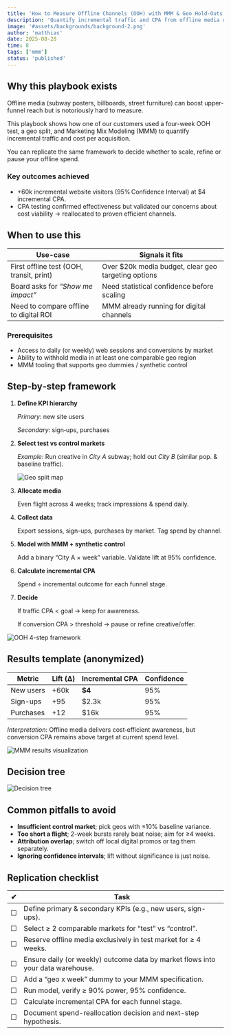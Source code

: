 ```yaml
---
title: 'How to Measure Offline Channels (OOH) with MMM & Geo Hold-Outs'
description: 'Quantify incremental traffic and CPA from offline media using geo-testing and MMM'
image: '#assets/backgrounds/background-2.png'
author: 'matthias'
date: 2025-08-28
time: 8
tags: ['mmm']
status: 'published'
---
```


## Why this playbook exists

Offline media (subway posters, billboards, street furniture) can boost upper-funnel reach but is notoriously hard to measure.

This playbook shows how one of our customers used a four-week OOH test, a geo split, and Marketing Mix Modeling (MMM) to quantify incremental traffic and cost per acquisition.

You can replicate the same framework to decide whether to scale, refine or pause your offline spend.

### Key outcomes achieved

- +60k incremental website visitors (95% Confidence Interval) at $4 incremental CPA.
- CPA testing confirmed effectiveness but validated our concerns about cost viability → reallocated to proven efficient channels.

## When to use this

| **Use-case**                             | **Signals it fits**                                 |
| ---------------------------------------- | --------------------------------------------------- |
| First offline test (OOH, transit, print) | Over $20k media budget, clear geo targeting options |
| Board asks for _“Show me impact”_        | Need statistical confidence before scaling          |
| Need to compare offline to digital ROI   | MMM already running for digital channels            |

### Prerequisites

- Access to daily (or weekly) web sessions and conversions by market
- Ability to withhold media in at least one comparable geo region
- MMM tooling that supports geo dummies / synthetic control

## Step‑by‑step framework

1. **Define KPI hierarchy**

   _Primary_: new site users

   _Secondary_: sign‑ups, purchases

2. **Select test vs control markets**

   _Example_: Run creative in _City A_ subway; hold out _City B_ (similar pop. & baseline traffic).

   ![Geo split map](#/assets/playbooks/ooh-measurement/ooh-playbook-geo-spli-map.png)

3. **Allocate media**

   Even flight across 4 weeks; track impressions & spend daily.

4. **Collect data**

   Export sessions, sign-ups, purchases by market. Tag spend by channel.

5. **Model with MMM + synthetic control**

   Add a binary “City A × week” variable. Validate lift at 95% confidence.

6. **Calculate incremental CPA**

   Spend ÷ incremental outcome for each funnel stage.

7. **Decide**

   If traffic CPA < goal → keep for awareness.

   If conversion CPA > threshold → pause or refine creative/offer.

![OOH 4-step framework](#/assets/playbooks/ooh-measurement/ooh-playbook-4-step.png)

## Results template (anonymized)

| Metric    | Lift (Δ) | Incremental CPA | Confidence |
| --------- | -------- | --------------- | ---------- |
| New users | +60k     | **$4**          | 95%        |
| Sign-ups  | +95      | $2.3k           | 95%        |
| Purchases | +12      | $16k            | 95%        |

_Interpretation_: Offline media delivers cost‑efficient awareness, but conversion CPA remains above target at current spend level.

![MMM results visualization](#/assets/playbooks/ooh-measurement/ooh-playbook-mmm.png)

## **Decision tree**

![Decision tree](#/assets/playbooks/ooh-measurement/ooh-playbook-decision-tree.png)

## Common pitfalls to avoid

- **Insufficient control market**; pick geos with ≤10% baseline variance.
- **Too short a flight**; 2-week bursts rarely beat noise; aim for ≥4 weeks.
- **Attribution overlap**; switch off local digital promos or tag them separately.
- **Ignoring confidence intervals**; lift without significance is just noise.

## Replication checklist

| **✔︎** | **Task**                                                                        |
| ------- | ------------------------------------------------------------------------------- |
| ☐       | Define primary & secondary KPIs (e.g., new users, sign-ups).                    |
| ☐       | Select ≥ 2 comparable markets for “test” vs “control”.                          |
| ☐       | Reserve offline media exclusively in test market for ≥ 4 weeks.                 |
| ☐       | Ensure daily (or weekly) outcome data by market flows into your data warehouse. |
| ☐       | Add a “geo x week” dummy to your MMM specification.                             |
| ☐       | Run model, verify ≥ 90% power, 95% confidence.                                  |
| ☐       | Calculate incremental CPA for each funnel stage.                                |
| ☐       | Document spend-reallocation decision and next-step hypothesis.                  |
